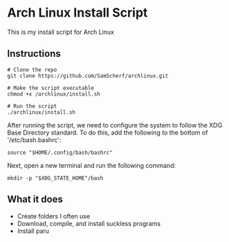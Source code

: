 # Arch Linux Install Script

This is my install script for Arch Linux

## Instructions

```
# Clone the repo
git clone https://github.com/SamScherf/archlinux.git

# Make the script executable
chmod +x /archlinux/install.sh

# Run the script
./archlinux/install.sh
```

After running the script, we need to configure the system to follow the XDG Base Directory standard. To do this, add the following to the bottom of '/etc/bash.bashrc':

```
source "$HOME/.config/bash/bashrc"
```

Next, open a new terminal and run the following command:


```
mkdir -p "$XDG_STATE_HOME"/bash 
```

## What it does

- Create folders I often use
- Download, compile, and install suckless programs
- Install paru
